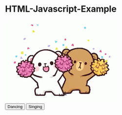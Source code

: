 # HTML-Javascript-Example
<!DOCTYPE html>
<html>
	<head>
		<title>HTML Javascript Example</title>
		<link rel="stylesheet" href="style.css">
		<script src="script.js"></script>
	</head>
	<body>
		<div class="container">
			<img id="myImage" src="giphy1.gif" >
			<div class="button_align">
				<button type="button" onclick="light(0)">Dancing</button>
				<button type="button" onclick="light(1)">Singing</button>
			</div>
		</div>
	</body>
</html>
